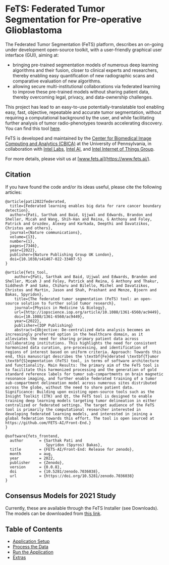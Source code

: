 # FeTS: Federated Tumor Segmentation for Pre-operative Glioblastoma

The Federated Tumor Segmentation (FeTS) platform, describes an on-going under development open-source toolkit, with a user-friendly graphical user interface (GUI), aiming at:

- bringing pre-trained segmentation models of numerous deep learning algorithms and their fusion, closer to clinical experts and researchers, thereby enabling easy quantification of new radiographic scans and comparative evaluation of new algorithms.
- allowing secure multi-institutional collaborations via federated learning to improve these pre-trained models without sharing patient data, thereby overcoming legal, privacy, and data-ownership challenges.

This project has lead to an easy-to-use potentially-translatable tool enabling easy, fast, objective, repeatable and accurate tumor segmentation, without requiring a computational background by the user, and while facilitating further analysis of tumor radio-phenotypes towards accelerating discovery. You can find this tool [here](https://github.com/FeTS-AI/Front-End/releases/tag/1.0.0).

FeTS is developed and maintained by the [Center for Biomedical Image Computing and Analytics (CBICA)](https://www.cbica.upenn.edu/) at the University of Pennsylvania, in collaboration with [Intel Labs](https://www.intel.com/content/www/us/en/research/overview.html), [Intel AI](https://www.intel.com/ai), and [Intel Internet of Things Group](https://www.intel.com/iot).

For more details, please visit us at [www.fets.ai](https://www.fets.ai/).

## Citation

If you have found the code and/or its ideas useful, please cite the following articles:

```
@article{pati2022federated,
  title={Federated learning enables big data for rare cancer boundary detection},
  author={Pati, Sarthak and Baid, Ujjwal and Edwards, Brandon and Sheller, Micah and Wang, Shih-Han and Reina, G Anthony and Foley, Patrick and Gruzdev, Alexey and Karkada, Deepthi and Davatzikos, Christos and others},
  journal={Nature communications},
  volume={13},
  number={1},
  pages={7346},
  year={2022},
  publisher={Nature Publishing Group UK London},
  doi={10.1038/s41467-022-33407-5}
}

@article{fets_tool,
	author={Pati, Sarthak and Baid, Ujjwal and Edwards, Brandon and Sheller, Micah J and Foley, Patrick and Reina, G Anthony and Thakur, Siddhesh P and Sako, Chiharu and Bilello, Michel and Davatzikos, Christos and Martin, Jason and Shah, Prashant and Menze, Bjoern and Bakas, Spyridon},
	title={The federated tumor segmentation (FeTS) tool: an open-source solution to further solid tumor research},
	journal={Physics in Medicine \& Biology},
	url={http://iopscience.iop.org/article/10.1088/1361-6560/ac9449},
	doi={10.1088/1361-6560/ac9449},
	year={2022},
	publisher={IOP Publishing}
	abstract={Objective: De-centralized data analysis becomes an increasingly preferred option in the healthcare domain, as it alleviates the need for sharing primary patient data across collaborating institutions. This highlights the need for consistent harmonized data curation, pre-processing, and identification of regions of interest based on uniform criteria. Approach: Towards this end, this manuscript describes the \textbf{Fe}derated \textbf{T}umor \textbf{S}egmentation (FeTS) tool, in terms of software architecture and functionality. Main Results: The primary aim of the FeTS tool is to facilitate this harmonized processing and the generation of gold standard reference labels for tumor sub-compartments on brain magnetic resonance imaging, and further enable federated training of a tumor sub-compartment delineation model across numerous sites distributed across the globe, without the need to share patient data. Significance: Building upon existing open-source tools such as the Insight Toolkit (ITK) and Qt, the FeTS tool is designed to enable training deep learning models targeting tumor delineation in either centralized or federated settings. The target audience of the FeTS tool is primarily the computational researcher interested in developing federated learning models, and interested in joining a global federation towards this effort. The tool is open sourced at https://github.com/FETS-AI/Front-End.}
}

@software{fets_frontend,
  author       = {Sarthak Pati and
                  Spyridon (Spyros) Bakas},
  title        = {FETS-AI/Front-End: Release for zenodo},
  month        = aug,
  year         = 2022,
  publisher    = {Zenodo},
  version      = {0.0.8},
  doi          = {10.5281/zenodo.7036038},
  url          = {https://doi.org/10.5281/zenodo.7036038}
}
```

## Consensus Models for 2021 Study

Currently, these are available through the FeTS Installer (see Downloads). The models can be downloaded from [this link](https://upenn.box.com/v/fets2021consensusmodels).

## Table of Contents
- [Application Setup](./setup.md)
- [Process the Data](./process_data.md)
- [Run the Application](./runningApplication.md)
- [Extras](./extras.md)
